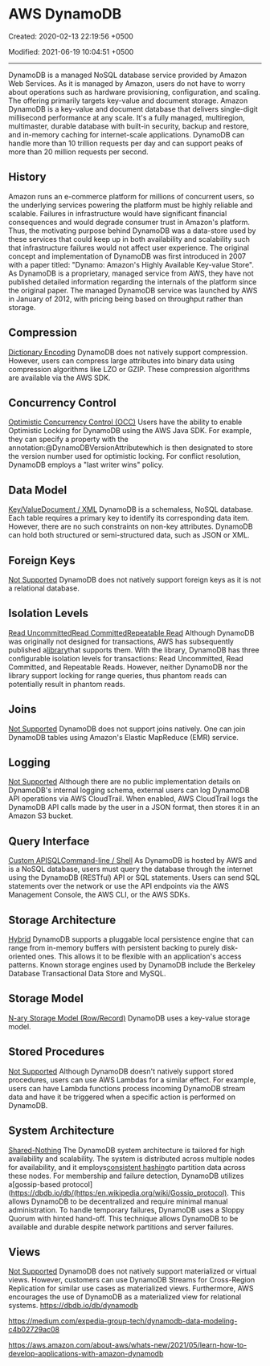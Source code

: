 # AWS DynamoDB

Created: 2020-02-13 22:19:56 +0500

Modified: 2021-06-19 10:04:51 +0500

---

DynamoDB is a managed NoSQL database service provided by Amazon Web Services. As it is managed by Amazon, users do not have to worry about operations such as hardware provisioning, configuration, and scaling. The offering primarily targets key-value and document storage.
Amazon DynamoDB is a key-value and document database that delivers single-digit millisecond performance at any scale. It's a fully managed, multiregion, multimaster, durable database with built-in security, backup and restore, and in-memory caching for internet-scale applications. DynamoDB can handle more than 10 trillion requests per day and can support peaks of more than 20 million requests per second.
## History

Amazon runs an e-commerce platform for millions of concurrent users, so the underlying services powering the platform must be highly reliable and scalable. Failures in infrastructure would have significant financial consequences and would degrade consumer trust in Amazon's platform. Thus, the motivating purpose behind DynamoDB was a data-store used by these services that could keep up in both availability and scalability such that infrastructure failures would not affect user experience.
The original concept and implementation of DynamoDB was first introduced in 2007 with a paper titled: "Dynamo: Amazon's Highly Available Key-value Store". As DynamoDB is a proprietary, managed service from AWS, they have not published detailed information regarding the internals of the platform since the original paper.
The managed DynamoDB service was launched by AWS in January of 2012, with pricing being based on throughput rather than storage.
## Compression

[Dictionary Encoding](https://dbdb.io/browse?compression=dictionary-encoding)
DynamoDB does not natively support compression. However, users can compress large attributes into binary data using compression algorithms like LZO or GZIP.
These compression algorithms are available via the AWS SDK.
## Concurrency Control

[Optimistic Concurrency Control (OCC)](https://dbdb.io/browse?concurrency-control=optimistic-concurrency-control-occ)
Users have the ability to enable Optimistic Locking for DynamoDB using the AWS Java SDK. For example, they can specify a property with the annotation:@DynamoDBVersionAttributewhich is then designated to store the version number used for optimistic locking.
For conflict resolution, DynamoDB employs a "last writer wins" policy.
## Data Model

[Key/Value](https://dbdb.io/browse?data-model=keyvalue)[Document / XML](https://dbdb.io/browse?data-model=document-xml)
DynamoDB is a schemaless, NoSQL database. Each table requires a primary key to identify its corresponding data item. However, there are no such constraints on non-key attributes.
DynamoDB can hold both structured or semi-structured data, such as JSON or XML.
## Foreign Keys

[Not Supported](https://dbdb.io/browse?foreign-keys=not-supported)
DynamoDB does not natively support foreign keys as it is not a relational database.
## Isolation Levels

[Read Uncommitted](https://dbdb.io/browse?isolation-levels=read-uncommitted)[Read Committed](https://dbdb.io/browse?isolation-levels=read-committed)[Repeatable Read](https://dbdb.io/browse?isolation-levels=repeatable-read)
Although DynamoDB was originally not designed for transactions, AWS has subsequently published a[library](https://github.com/awslabs/dynamodb-transactions)that supports them. With the library, DynamoDB has three configurable isolation levels for transactions: Read Uncommitted, Read Committed, and Repeatable Reads. However, neither DynamoDB nor the library support locking for range queries, thus phantom reads can potentially result in phantom reads.
## Joins

[Not Supported](https://dbdb.io/browse?joins=not-supported)
DynamoDB does not support joins natively. One can join DynamoDB tables using Amazon's Elastic MapReduce (EMR) service.
## Logging

[Not Supported](https://dbdb.io/browse?logging=not-supported)
Although there are no public implementation details on DynamoDB's internal logging schema, external users can log DynamoDB API operations via AWS CloudTrail.
When enabled, AWS CloudTrail logs the DynamoDB API calls made by the user in a JSON format, then stores it in an Amazon S3 bucket.
## Query Interface

[Custom API](https://dbdb.io/browse?query-interface=custom-api)[SQL](https://dbdb.io/browse?query-interface=sql)[Command-line / Shell](https://dbdb.io/browse?query-interface=command-line-shell)
As DynamoDB is hosted by AWS and is a NoSQL database, users must query the database through the internet using the DynamoDB (RESTful) API or SQL statements.
Users can send SQL statements over the network or use the API endpoints via the AWS Management Console, the AWS CLI, or the AWS SDKs.
## Storage Architecture

[Hybrid](https://dbdb.io/browse?storage-architecture=hybrid)
DynamoDB supports a pluggable local persistence engine that can range from in-memory buffers with persistent backing to purely disk-oriented ones. This allows it to be flexible with an application's access patterns.
Known storage engines used by DynamoDB include the Berkeley Database Transactional Data Store and MySQL.
## Storage Model

[N-ary Storage Model (Row/Record)](https://dbdb.io/browse?storage-model=n-ary-storage-model-rowrecord)
DynamoDB uses a key-value storage model.
## Stored Procedures

[Not Supported](https://dbdb.io/browse?stored-procedures=not-supported)
Although DynamoDB doesn't natively support stored procedures, users can use AWS Lambdas for a similar effect.
For example, users can have Lambda functions process incoming DynamoDB stream data and have it be triggered when a specific action is performed on DynamoDB.
## System Architecture

[Shared-Nothing](https://dbdb.io/browse?system-architecture=shared-nothing)
The DynamoDB system architecture is tailored for high availability and scalability. The system is distributed across multiple nodes for availability, and it employs[consistent hashing](https://en.wikipedia.org/wiki/Consistent_hashing)to partition data across these nodes.
For membership and failure detection, DynamoDB utilizes a[gossip-based protocol](https://dbdb.io/db/(https:/en.wikipedia.org/wiki/Gossip_protocol). This allows DynamoDB to be decentralized and require minimal manual administration. To handle temporary failures, DynamoDB uses a Sloppy Quorum with hinted hand-off. This technique allows DynamoDB to be available and durable despite network partitions and server failures.
## Views

[Not Supported](https://dbdb.io/browse?views=not-supported)
DynamoDB does not natively support materialized or virtual views. However, customers can use DynamoDB Streams for Cross-Region Replication for similar use cases as materialized views.
Furthermore, AWS encourages the use of DynamoDB as a materialized view for relational systems.
<https://dbdb.io/db/dynamodb>

<https://medium.com/expedia-group-tech/dynamodb-data-modeling-c4b02729ac08>

<https://aws.amazon.com/about-aws/whats-new/2021/05/learn-how-to-develop-applications-with-amazon-dynamodb>
